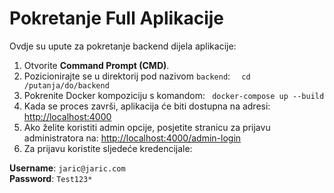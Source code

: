 # Pokretanje Full Aplikacije

Ovdje su upute za pokretanje backend dijela aplikacije:
1. Otvorite **Command Prompt (CMD)**.
2. Pozicionirajte se u direktorij pod nazivom `backend`:   ```   cd /putanja/do/backend   ```
3. Pokrenite Docker kompoziciju s komandom:   ```  docker-compose up --build   ```
4. Kada se proces završi, aplikacija će biti dostupna na adresi:   [http://localhost:4000](http://localhost:4000)
5. Ako želite koristiti admin opcije, posjetite stranicu za prijavu administratora na:   [http://localhost:4000/admin-login](http://localhost:4000/admin-login)
6. Za prijavu koristite sljedeće kredencijale:

 **Username**: `jaric@jaric.com`  
 **Password**: `Test123*`
